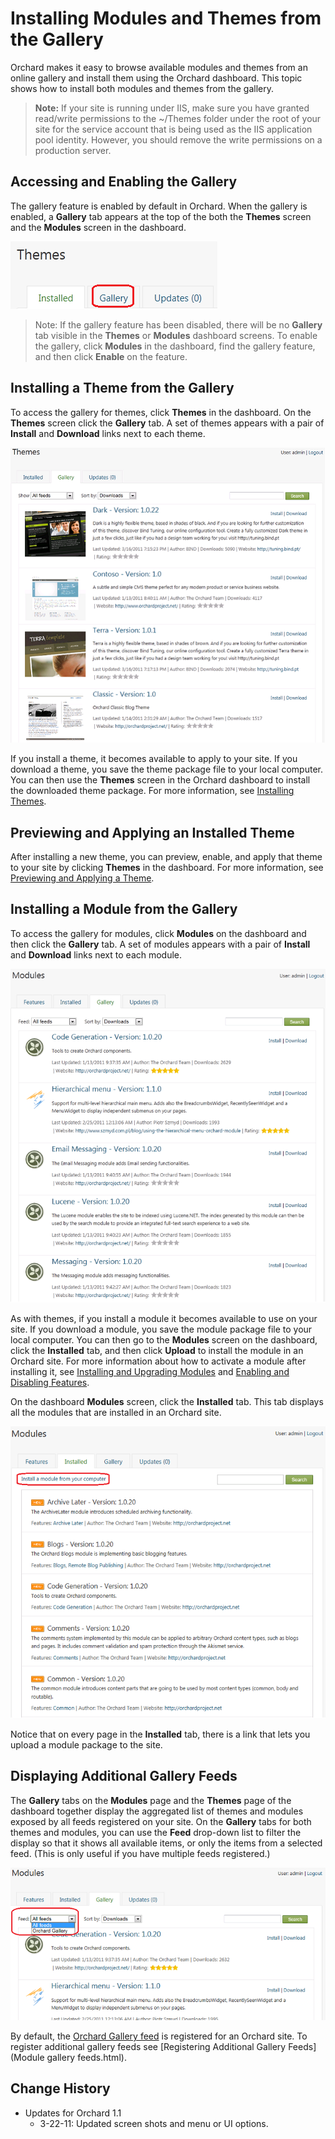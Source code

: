 Installing Modules and Themes from the Gallery
==============================================

Orchard makes it easy to browse available modules and themes from an online gallery and install them using the Orchard dashboard.  This topic shows how to install both modules and themes from the gallery.

> **Note:** If your site is running under IIS, make sure you have granted read/write permissions to the ~/Themes folder under the root of your site for the service account that is being used as the IIS application pool identity. However, you should remove the write permissions on a production server.


Accessing and Enabling the Gallery
----------------------------------


The gallery feature is enabled by default in Orchard. When the gallery is enabled, a **Gallery** tab appears at the top of the both the **Themes** screen and the **Modules** screen in the dashboard. 

![](../Upload/screenshots/gallery_default_enabled.png)

> Note:  If the gallery feature has been disabled, there will be no **Gallery** tab visible in the **Themes** or **Modules** dashboard screens. To enable the gallery, click **Modules** in the dashboard, find the gallery feature, and then click **Enable** on the feature. 

Installing a Theme from the Gallery
-----------------------------------


To access the gallery for themes, click **Themes** in the dashboard. On the **Themes** screen click the **Gallery** tab. A set of themes appears with a pair of **Install** and **Download** links next to each theme. 

![](../Upload/screenshots_675/themes_themeGallery_675.png)

If you install a theme, it becomes available to apply to your site. If you download a theme, you save the theme package file to your local computer. You can then use the **Themes** screen in the Orchard dashboard to install the downloaded theme package. For more information, see [Installing Themes](Installing-themes.html).

## Previewing and Applying an Installed Theme

After installing a new theme, you can preview, enable, and apply that theme to your site by clicking **Themes** in the dashboard. For more information, see [Previewing and Applying a Theme](Previewing-and-applying-a-theme.html). 

Installing a Module from the Gallery
------------------------------------


To access the gallery for modules, click **Modules** on the dashboard and then click the **Gallery** tab. A set of modules appears with a pair of **Install** and **Download** links next to each module.

![](../Upload/screenshots_675/modules_browse_gallery_675.png)

As with themes, if you install a module it becomes available to use on your site. If you download a module, you save the module package file to your local computer. You can then go to the **Modules** screen on the dashboard, click the **Installed** tab, and then click **Upload** to install the module in an Orchard site. For more information about how to activate a module after installing it, see [Installing and Upgrading Modules](Installing-and-upgrading-modules.html) and [Enabling and Disabling Features](Enabling-and-disabling-features.html).

On the dashboard **Modules** screen, click the **Installed** tab. This tab displays all the modules that are installed in an Orchard site.

![](../Upload/screenshots_675/modules_installedtab_upload_675.png)

Notice that on every page in the **Installed** tab, there is a link that lets you upload a module package to the site.

Displaying Additional Gallery Feeds
-----------------------------------


The **Gallery** tabs on the **Modules** page and the **Themes** page of the dashboard together display the aggregated list of themes and modules exposed by all feeds registered on your site. On the **Gallery** tabs for both themes and modules, you can use the **Feed** drop-down list to filter the display so that it shows all available items, or only the items from a selected feed. (This is only useful if you have multiple feeds registered.) 

![](../Upload/screenshots_675/modules_gallerytab_filterbyfeed_675.png)

By default, the [Orchard Gallery feed](http://gallery.orchardproject.net/) is registered for an Orchard site. To register additional gallery feeds see [Registering Additional Gallery Feeds](Module gallery feeds.html).

  
  
  

Change History
--------------

* Updates for Orchard 1.1
    * 3-22-11:  Updated screen shots and menu or UI options. 


